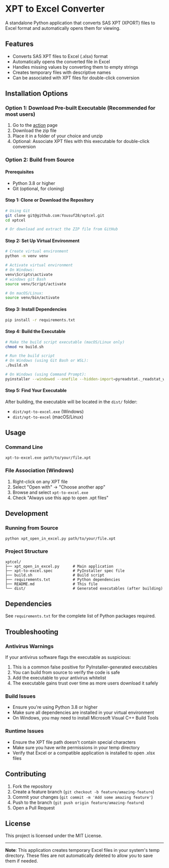 # XPT to Excel Converter

A standalone Python application that converts SAS XPT (XPORT) files to Excel format and automatically opens them for viewing.

## Features

- Converts SAS XPT files to Excel (.xlsx) format
- Automatically opens the converted file in Excel
- Handles missing values by converting them to empty strings
- Creates temporary files with descriptive names
- Can be associated with XPT files for double-click conversion

## Installation Options

### Option 1: Download Pre-built Executable (Recommended for most users)

1. Go to the [action](https://github.com/Yousuf28/xptcel/actions/runs/16632241132) page
2. Download the zip file 
3. Place it in a folder of your choice and unzip
4. Optional: Associate XPT files with this executable for double-click conversion

### Option 2: Build from Source

#### Prerequisites

- Python 3.8 or higher
- Git (optional, for cloning)

#### Step 1: Clone or Download the Repository

```bash
# Using Git
git clone git@github.com:Yousuf28/xptcel.git
cd xptcel 

# Or download and extract the ZIP file from GitHub
```

#### Step 2: Set Up Virtual Environment

```bash
# Create virtual environment
python -m venv venv

# Activate virtual environment
# On Windows:
venv\Scripts\activate
# windows git Bash
source venv/Script/activate

# On macOS/Linux:
source venv/bin/activate
```

#### Step 3: Install Dependencies

```bash
pip install -r requirements.txt
```

#### Step 4: Build the Executable

```bash
# Make the build script executable (macOS/Linux only)
chmod +x build.sh

# Run the build script
# On Windows (using Git Bash or WSL):
./build.sh

# On Windows (using Command Prompt):
pyinstaller --windowed --onefile --hidden-import=pyreadstat._readstat_writer --hidden-import=pyreadstat._readstat_parser --collect-all pyreadstat --exclude-module matplotlib --exclude-module scipy --exclude-module sklearn --exclude-module pandas.tests --exclude-module torch --name xpt-to-excel xpt_open_in_excel.py
```

#### Step 5: Find Your Executable

After building, the executable will be located in the `dist/` folder:
- `dist/xpt-to-excel.exe` (Windows)
- `dist/xpt-to-excel` (macOS/Linux)

## Usage

### Command Line
```bash
xpt-to-excel.exe path/to/your/file.xpt
```

### File Association (Windows)
1. Right-click on any XPT file
2. Select "Open with" → "Choose another app"
3. Browse and select `xpt-to-excel.exe`
4. Check "Always use this app to open .xpt files"

## Development

### Running from Source
```bash
python xpt_open_in_excel.py path/to/your/file.xpt
```

### Project Structure
```
xptcel/
├── xpt_open_in_excel.py      # Main application
├── xpt-to-excel.spec         # PyInstaller spec file
├── build.sh                  # Build script
├── requirements.txt          # Python dependencies
├── README.md                 # This file
└── dist/                     # Generated executables (after building)
```

## Dependencies

See `requirements.txt` for the complete list of Python packages required.

## Troubleshooting

### Antivirus Warnings
If your antivirus software flags the executable as suspicious:
1. This is a common false positive for PyInstaller-generated executables
2. You can build from source to verify the code is safe
3. Add the executable to your antivirus whitelist
4. The executable gains trust over time as more users download it safely

### Build Issues
- Ensure you're using Python 3.8 or higher
- Make sure all dependencies are installed in your virtual environment
- On Windows, you may need to install Microsoft Visual C++ Build Tools

### Runtime Issues
- Ensure the XPT file path doesn't contain special characters
- Make sure you have write permissions in your temp directory
- Verify that Excel or a compatible application is installed to open .xlsx files

## Contributing

1. Fork the repository
2. Create a feature branch (`git checkout -b feature/amazing-feature`)
3. Commit your changes (`git commit -m 'Add some amazing feature'`)
4. Push to the branch (`git push origin feature/amazing-feature`)
5. Open a Pull Request

## License

This project is licensed under the MIT License.

---

**Note**: This application creates temporary Excel files in your system's temp directory. These files are not automatically deleted to allow you to save them if needed.
